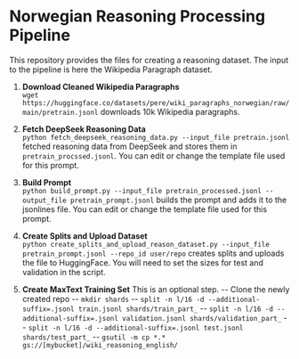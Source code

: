 # Norwegian Reasoning Processing Pipeline

This repository provides the files for creating a reasoning dataset. The input to the pipeline is here the Wikipedia Paragraph dataset.

1. **Download Cleaned Wikipedia Paragraphs**  
   `wget https://huggingface.co/datasets/pere/wiki_paragraphs_norwegian/raw/main/pretrain.jsonl` downloads 10k Wikipedia paragraphs.

2. **Fetch DeepSeek Reasoning Data**  
   `python fetch_deepseek_reasoning_data.py --input_file pretrain.jsonl` fetched reasoning data from DeepSeek and stores them in `pretrain_procssed.jsonl`. You can edit or change the template file used for this prompt.

3. **Build Prompt**  
   `python build_prompt.py --input_file pretrain_processed.jsonl --output_file pretrain_prompt.jsonl` builds the prompt and adds it to the jsonlines file. You can edit or change the template file used for this prompt.

4. **Create Splits and Upload Dataset**  
   `python create_splits_and_upload_reason_dataset.py --input_file pretrain_prompt.jsonl --repo_id user/repo` creates splits and uploads the file to HuggingFace. You will need to set the sizes for test and validation in the script.

5. **Create MaxText Training Set**
   This is an optional step. 
   -- Clone the newly created repo
   -- `mkdir shards`
   -- `split -n l/16 -d --additional-suffix=.jsonl train.jsonl shards/train_part_`
   -- `split -n l/16 -d --additional-suffix=.jsonl validation.jsonl shards/validation_part_`
   -- `split -n l/16 -d --additional-suffix=.jsonl test.jsonl shards/test_part_`
   -- `gsutil -m cp *.* gs://[mybucket]/wiki_reasoning_english/`
